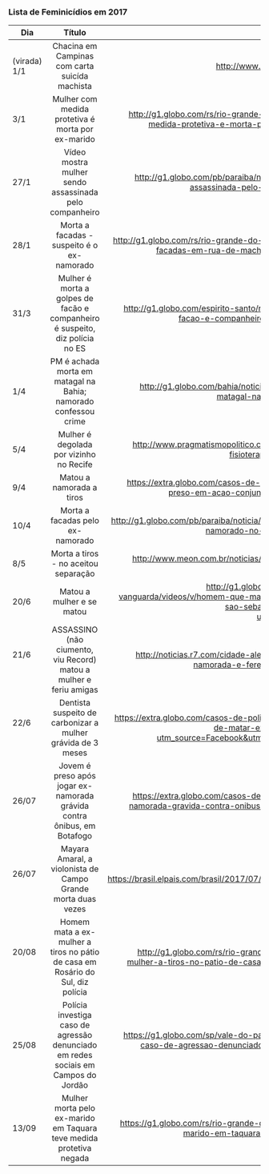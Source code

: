 ### Lista de Feminicídios em 2017


| Dia                        | Título                                                            | Link  |
| -------------------------- |:-----------------------------------------------------------------:| -----:|
| (virada) 1/1         | Chacina em Campinas com carta suicída machista                    | http://www.bbc.com/portuguese/brasil-38503326 |
| 3/1                  | Mulher com medida protetiva é morta por ex-marido                 | http://g1.globo.com/rs/rio-grande-do-sul/noticia/2017/01/mulher-com-medida-protetiva-e-morta-por-ex-marido-em-carlos-gomes.html |
| 27/1                  | Vídeo mostra mulher sendo assassinada pelo companheiro               | http://g1.globo.com/pb/paraiba/noticia/2017/01/video-mostra-mulher-assassinada-pelo-companheiro-em-bayeux-na-pb.html |
| 28/1                  | Morta a facadas - suspeito é o ex-namorado                 | http://g1.globo.com/rs/rio-grande-do-sul/noticia/2017/01/mulher-e-morta-facadas-em-rua-de-machadinho-ex-namorado-e-suspeito.html |
| 31/3                  | Mulher é morta a golpes de facão e companheiro é suspeito, diz polícia no ES                 | http://g1.globo.com/espirito-santo/noticia/mulher-e-morta-a-golpes-de-facao-e-companheiro-e-suspeito-diz-policia-no-es.ghtml |
| 1/4                  | PM é achada morta em matagal na Bahia; namorado confessou crime | http://g1.globo.com/bahia/noticia/2017/04/pm-e-achada-morta-em-matagal-na-bahia-homem-confessou-crime.html |
| 5/4                  | Mulher é degolada por vizinho no Recife | http://www.pragmatismopolitico.com.br/2017/04/vizinho-que-degolou-fisioterapeuta-e-autuado-por-feminicidio.html |
| 9/4                  | Matou a namorada a tiros | https://extra.globo.com/casos-de-policia/acusado-de-matar-namorada-preso-em-acao-conjunta-no-interior-do-rio-21518111.html |
| 10/4                  | Morta a facadas pelo ex-namorado | http://g1.globo.com/pb/paraiba/noticia/mulher-e-morta-a-facadas-pelo-ex-namorado-no-agreste-da-paraiba-diz-policia.ghtml |
| 8/5                  | Morta a tiros - no aceitou separação | http://www.meon.com.br/noticias/regiao/mulher-e-morta-com-tiro-na-cabeca-dentro-de-loja-de-moveis |
| 20/6                  | Matou a mulher e se matou | http://g1.globo.com/sp/vale-do-paraiba-regiao/link-vanguarda/videos/v/homem-que-matou-esposa-e-cometeu-suicidio-em-sao-sebastiao-tinha-perfil-violento/5954941/?utm_source=dlvr.it&utm_medium=twitter |
| 21/6                  | ASSASSINO (não ciumento, viu Record) matou a mulher e feriu amigas| http://noticias.r7.com/cidade-alerta/videos/tenente-ciumento-mata-a-namorada-e-fere-as-amigas-dela-em-bar-21062017 |
| 22/6                  | Dentista suspeito de carbonizar a mulher grávida de 3 meses| https://extra.globo.com/casos-de-policia/policia-prende-dentista-acusado-de-matar-ex-namorada-gravida-21517752.html?utm_source=Facebook&utm_medium=Social&utm_campaign=Extra |
| 26/07                 | Jovem é preso após jogar ex-namorada grávida contra ônibus, em Botafogo | https://extra.globo.com/casos-de-policia/jovem-preso-apos-jogar-ex-namorada-gravida-contra-onibus-em-botafogo-rv1-1-21643397.html |
| 26/07                 | Mayara Amaral, a violonista de Campo Grande morta duas vezes | https://brasil.elpais.com/brasil/2017/07/30/politica/1501370790_128982.html |
| 20/08                 | Homem mata a ex-mulher a tiros no pátio de casa em Rosário do Sul, diz polícia | http://g1.globo.com/rs/rio-grande-do-sul/noticia/homem-mata-a-ex-mulher-a-tiros-no-patio-de-casa-em-rosario-do-sul-diz-policia.ghtml |
|25/08|Polícia investiga caso de agressão denunciado em redes sociais em Campos do Jordão|https://g1.globo.com/sp/vale-do-paraiba-regiao/noticia/policia-investiga-caso-de-agressao-denunciado-em-redes-sociais-em-campos-do-jordao.ghtml|
|13/09| Mulher morta pelo ex-marido em Taquara teve medida protetiva negada |https://g1.globo.com/rs/rio-grande-do-sul/noticia/mulher-morta-pelo-ex-marido-em-taquara-teve-medida-protetiva-negada.ghtml|
